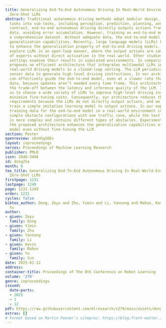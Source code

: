 ```yaml
---
title: Generalizing End-To-End Autonomous Driving In Real-World Environments Using
  Zero-Shot LLMs
abstract: Traditional autonomous driving methods adopt modular design, decomposing
  tasks into sub-tasks, including perception, prediction, planning, and control. In
  contrast, end-to-end autonomous driving directly outputs actions from raw sensor
  data, avoiding error accumulation. However, training an end-to-end model requires
  a comprehensive dataset. Without adequate data, the end-to-end model exhibits poor
  generalization capabilities. Recently, large language models (LLMs) have been applied
  to enhance the generalization property of end-to-end driving models. Most studies
  explore LLMs in an open-loop manner, where the output actions are compared to those
  of experts without direct activation in the real world. Other studies in closed-loop
  settings examine their results in simulated environments. In comparison, this paper
  proposes an efficient architecture that integrates multimodal LLMs into end-to-end
  real-world driving models in a closed-loop setting. The LLM periodically takes raw
  sensor data to generate high-level driving instructions. In our architecture, LLMs
  can effectively guide the end-to-end model, even at a slower rate than the raw sensor
  data, because updates aren’t needed every time frame. This architecture relaxes
  the trade-off between the latency and inference quality of the LLM. It also allows
  us to choose a wide variety of LLMs to improve high-level driving instructions and
  minimize fine-tuning costs. Consequently, our architecture reduces the data collection
  requirements because the LLMs do not directly output actions, and we only need to
  train a simple imitation learning model to output actions. In our experiments, the
  training data for the end-to-end model in a real-world environment consists of only
  simple obstacle configurations with one traffic cone, while the test environment
  is more complex and contains different types of obstacles. Experiments show that
  the proposed architecture enhances the generalization capabilities of the end-to-end
  model even without fine-tuning the LLM.
section: Poster
openreview: s0vHSq5QEv
layout: inproceedings
series: Proceedings of Machine Learning Research
publisher: PMLR
issn: 2640-3498
id: dong25a
month: 0
tex_title: Generalizing End-To-End Autonomous Driving In Real-World Environments Using
  Zero-Shot LLMs
firstpage: 1231
lastpage: 1249
page: 1231-1249
order: 1231
cycles: false
bibtex_author: Dong, Zeyu and Zhu, Yimin and Li, Yansong and Mahon, Kevin and Sun,
  Yu
author:
- given: Zeyu
  family: Dong
- given: Yimin
  family: Zhu
- given: Yansong
  family: Li
- given: Kevin
  family: Mahon
- given: Yu
  family: Sun
date: 2025-01-12
address:
container-title: Proceedings of The 8th Conference on Robot Learning
volume: '270'
genre: inproceedings
issued:
  date-parts:
  - 2025
  - 1
  - 12
pdf: https://raw.githubusercontent.com/mlresearch/v270/main/assets/dong25a/dong25a.pdf
extras: []
# Format based on Martin Fenner's citeproc: https://blog.front-matter.io/posts/citeproc-yaml-for-bibliographies/
---
```

